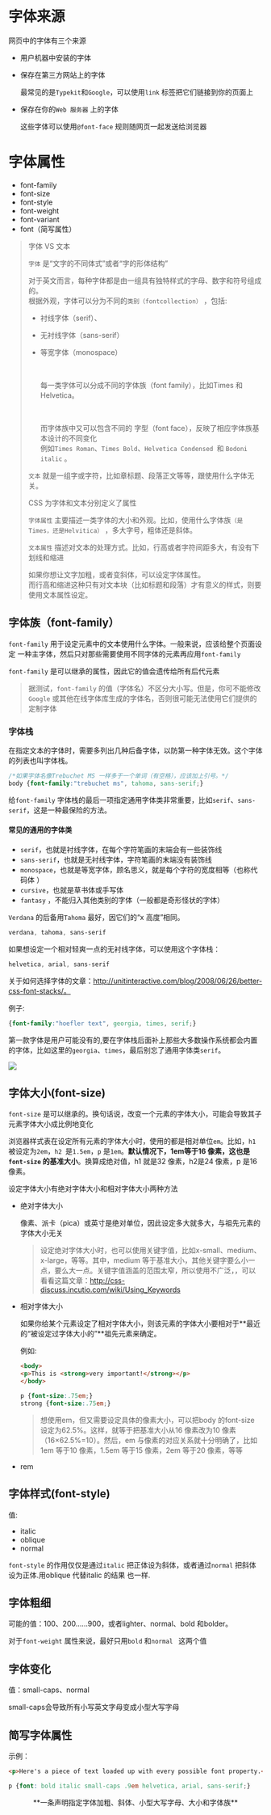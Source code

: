 # 字体来源

网页中的字体有三个来源

- 用户机器中安装的字体

- 保存在第三方网站上的字体

  最常见的是`Typekit`和`Google`，可以使用`link`  标签把它们链接到你的页面上

- 保存在你的`Web 服务器` 上的字体

  这些字体可以使用`@font-face`  规则随网页一起发送给浏览器

# 字体属性

- font-family
- font-size
- font-style
- font-weight
- font-variant
- font（简写属性）

> 字体 VS  文本
>
> `字体` 是“文字的不同体式”或者“字的形体结构”
>
> ​	对于英文而言，每种字体都是由一组具有独特样式的字母、数字和符号组成的。<br>	根据外观，字体可以分为不同的`类别（fontcollection）` ，包括:
>
> - 衬线字体（serif）、
>
> - 无衬线字体（sans-serif）
>
> - 等宽字体（monospace）
>
>   ​
>
>   每一类字体可以分成不同的字体族（font family），比如Times 和Helvetica。
>
>   ​
>
>   而字体族中又可以包含不同的 	字型（font face），反映了相应字体族基本设计的不同变化<br>例如`Times	Roman`、`Times Bold`、`Helvetica Condensed `和  `Bodoni italic` 。
>
> `文本` 就是一组字或字符，比如章标题、段落正文等等，跟使用什么字体无关。
>
> CSS 为字体和文本分别定义了属性
>
> `字体属性` 主要描述一类字体的大小和外观。比如，使用什么字体族`（是Times，还是Helvitica）` ，多大字号，粗体还是斜体。
>
> `文本属性` 描述对文本的处理方式。比如，行高或者字符间距多大，有没有下划线和缩进
>
>  如果你想让文字加粗，或者变斜体，可以设定字体属性。<br> 而行高和缩进这种只有对文本块（比如标题和段落）才有意义的样式，则要使用文本属性设定。

## 字体族（font-family）

`font-family`  用于设定元素中的文本使用什么字体。一般来说，应该给整个页面设定
一种主字体，然后只对那些需要使用不同字体的元素再应用`font-family` 

`font-family`  是可以继承的属性，因此它的值会遗传给所有后代元素

>据测试，`font-family` 的值（字体名）不区分大小写。但是，你可不能修改`Google` 或其他在线字体库生成的字体名，否则很可能无法使用它们提供的定制字体

### 字体栈

在指定文本的字体时，需要多列出几种后备字体，以防第一种字体无效。这个字体的列表也叫字体栈。

```css
/*如果字体名像Trebuchet MS 一样多于一个单词（有空格），应该加上引号。*/
body {font-family:"trebuchet ms", tahoma, sans-serif;}
```

给`font-family` 字体栈的最后一项指定通用字体类非常重要，比如`serif`、`sans-serif`，这是一种最保险的方法。

#### 常见的通用的字体类

- `serif`，也就是衬线字体，在每个字符笔画的末端会有一些装饰线 
- `sans-serif`，也就是无衬线字体，字符笔画的末端没有装饰线 
- `monospace`，也就是等宽字体，顾名思义，就是每个字符的宽度相等（也称代码体 ）
- `cursive`，也就是草书体或手写体 
- `fantasy` ，不能归入其他类别的字体（一般都是奇形怪状的字体）

`Verdana` 的后备用`Tahoma` 最好，因它们的“x 高度”相同。

```css
verdana, tahoma, sans-serif
```

如果想设定一个相对轻爽一点的无衬线字体，可以使用这个字体栈：

```css
helvetica, arial, sans-serif
```

关于如何选择字体的文章：http://unitinteractive.com/blog/2008/06/26/better-css-font-stacks/。

例子:

```css
{font-family:"hoefler text", georgia, times, serif;}
```

第一款字体是用户可能没有的,要在字体栈后面补上那些大多数操作系统都会内置的字体，比如这里的`georgia`、`times`，最后别忘了通用字体类`serif`。 

![](https://raw.githubusercontent.com/JayChenFE/css_review/master/Stylin_with_CSS/img/5-1.png)

## 字体大小(font-size)

`font-size`  是可以继承的。换句话说，改变一个元素的字体大小，可能会导致其子元素字体大小成比例地变化

浏览器样式表在设定所有元素的字体大小时，使用的都是相对单位`em`。比如，`h1` 被设定为`2em`，`h2 `是`1.5em`，`p` 是`1em`。**默认情况下，1em等于16 像素，这也是`font-size` 的基准大小**。换算成绝对值，h1 就是32 像素，h2是24 像素，p 是16 像素。

设定字体大小有绝对字体大小和相对字体大小两种方法

- 绝对字体大小

  像素、派卡（pica）或英寸是绝对单位，因此设定多大就多大，与祖先元素的字体大小无关

  >设定绝对字体大小时，也可以使用关键字值，比如x-small、medium、x-large，等等。其中，medium 等于基准大小，其他关键字要么小一点，要么大一点。关键字值涵盖的范围太窄，所以使用不广泛，，可以看看这篇文章：http://css-discuss.incutio.com/wiki/Using_Keywords

- 相对字体大小

  如果你给某个元素设定了相对字体大小，则该元素的字体大小要相对于**最近的“被设定过字体大小的”**祖先元素来确定。

  例如:

  ```html
  <body>
  <p>This is <strong>very important!</strong></p>
  </body>
  ```

  ```css
  p {font-size:.75em;}
  strong {font-size:.75em;}
  ```

  >想使用em，但又需要设定具体的像素大小，可以把body 的font-size 设定为62.5%。这样，就等于把基准大小从16 像素改为10 像素（16×62.5%=10）。然后，em 与像素的对应关系就十分明确了，比如1em 等于10 像素，1.5em 等于15 像素，2em 等于20 像素，等等

- rem

## 字体样式(font-style)

值:

- italic
- oblique
- normal

`font-style` 的作用仅仅是通过`italic` 把正体设为斜体，或者通过`normal` 把斜体设为正体.用oblique 代替italic 的结果 也一样. 

## 字体粗细

可能的值：100、200……900，或者lighter、normal、bold 和bolder。

对于`font-weight` 属性来说，最好只用`bold` 和`normal ` 这两个值

## 字体变化

值：small-caps、normal

small-caps会导致所有小写英文字母变成小型大写字母

## 简写字体属性

示例：

```html
<p>Here's a piece of text loaded up with every possible font property.</p>
```

```css
p {font: bold italic small-caps .9em helvetica, arial, sans-serif;}
```



<center>**一条声明指定字体加粗、斜体、小型大写字母、大小和字体族**</center>


